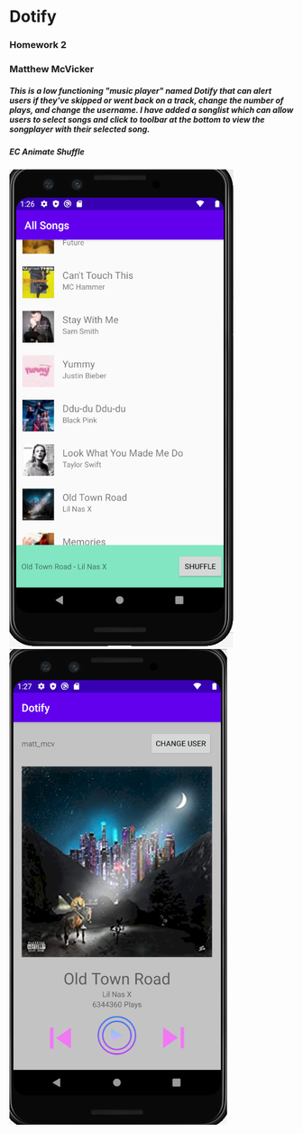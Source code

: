 # Dotify
### Homework 2
### Matthew McVicker

##### This is a low functioning "music player" named Dotify that can alert users if they've skipped or went back on a track, change the number of plays, and change the username. I have added a songlist which can allow users to select songs and click to toolbar at the bottom to view the songplayer with their selected song.

##### EC Animate Shuffle


<img src="./Capture.PNG">
<img src="./Capture2.PNG">
